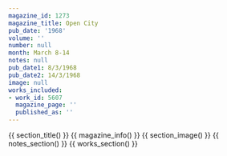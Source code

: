 ```yaml
---
magazine_id: 1273
magazine_title: Open City
pub_date: '1968'
volume: ''
number: null
month: March 8-14
notes: null
pub_date1: 8/3/1968
pub_date2: 14/3/1968
image: null
works_included:
- work_id: 5607
  magazine_page: ''
  published_as: ''
---
```


{{ section_title() }}
{{ magazine_info() }}
{{ section_image() }}
{{ notes_section() }}
{{ works_section() }}

